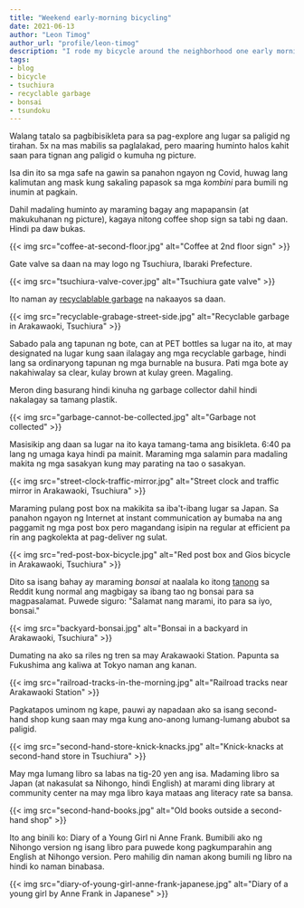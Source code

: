 ```yaml
---
title: "Weekend early-morning bicycling"
date: 2021-06-13
author: "Leon Timog"
author_url: "profile/leon-timog"
description: "I rode my bicycle around the neighborhood one early morning"
tags:
- blog
- bicycle
- tsuchiura
- recyclable garbage
- bonsai
- tsundoku
---
```

Walang tatalo sa pagbibisikleta para sa pag-explore ang lugar sa paligid ng tirahan. 5x na mas mabilis sa paglalakad, pero maaring huminto halos kahit saan para tignan ang paligid o kumuha ng picture.

Isa din ito sa mga safe na gawin sa panahon ngayon ng Covid, huwag lang kalimutan ang mask kung sakaling papasok sa mga *kombini* para bumili ng inumin at pagkain.

Dahil madaling huminto ay maraming bagay ang mapapansin (at makukuhanan ng picture), kagaya nitong coffee shop sign sa tabi ng daan. Hindi pa daw bukas.

{{< img src="coffee-at-second-floor.jpg" alt="Coffee at 2nd floor sign" >}}

Gate valve sa daan na may logo ng Tsuchiura, Ibaraki Prefecture.

{{< img src="tsuchiura-valve-cover.jpg" alt="Tsuchiura gate valve" >}}

Ito naman ay [recyclablable garbage](https://timog.org/guide/home/kinds-of-garbage/#recyclables) na nakaayos sa daan.

{{< img src="recyclable-grabage-street-side.jpg" alt="Recyclable garbage in Arakawaoki, Tsuchiura" >}}

Sabado pala ang tapunan ng bote, can at PET bottles sa lugar na ito, at may designated na lugar kung saan ilalagay ang mga recyclable garbage, hindi lang sa ordinaryong tapunan ng mga burnable na busura. Pati mga bote ay nakahiwalay sa clear, kulay brown at kulay green. Magaling.

Meron ding basurang hindi kinuha ng garbage collector dahil hindi nakalagay sa tamang plastik.

{{< img src="garbage-cannot-be-collected.jpg" alt="Garbage not collected" >}}

Masisikip ang daan sa lugar na ito kaya tamang-tama ang bisikleta. 6:40 pa lang ng umaga kaya hindi pa mainit. Maraming mga salamin para madaling makita ng mga sasakyan kung may parating na tao o sasakyan.

{{< img src="street-clock-traffic-mirror.jpg" alt="Street clock and traffic mirror in Arakawaoki, Tsuchiura" >}}

Maraming pulang post box na makikita sa iba't-ibang lugar sa Japan. Sa panahon ngayon ng Internet at instant communication ay bumaba na ang paggamit ng mga post box pero magandang isipin na regular at efficient pa rin ang pagkolekta at pag-deliver ng sulat.

{{< img src="red-post-box-bicycle.jpg" alt="Red post box and Gios bicycle in Arakawaoki, Tsuchiura" >}}

Dito sa isang bahay ay maraming *bonsai* at naalala ko itong [tanong](https://www.reddit.com/r/japan/comments/64mojh/is_this_normal/) sa Reddit kung normal ang magbigay sa ibang tao ng bonsai para sa magpasalamat. Puwede siguro: "Salamat nang marami, ito para sa iyo, bonsai."

{{< img src="backyard-bonsai.jpg" alt="Bonsai in a backyard in Arakawaoki, Tsuchiura" >}} 

Dumating na ako sa riles ng tren sa may Arakawaoki Station. Papunta sa Fukushima ang kaliwa at Tokyo naman ang kanan.

{{< img src="railroad-tracks-in-the-morning.jpg" alt="Railroad tracks near Arakawaoki Station" >}}

Pagkatapos uminom ng kape, pauwi ay napadaan ako sa isang second-hand shop kung saan may mga kung ano-anong lumang-lumang abubot sa paligid. 

{{< img src="second-hand-store-knick-knacks.jpg" alt="Knick-knacks at second-hand store in Tsuchiura" >}}

May mga lumang libro sa labas na tig-20 yen ang isa. Madaming libro sa Japan (at nakasulat sa Nihongo, hindi English) at marami ding library at community center na may mga libro kaya mataas ang literacy rate sa bansa.

{{< img src="second-hand-books.jpg" alt="Old books outside a second-hand shop" >}}

Ito ang binili ko: Diary of a Young Girl ni Anne Frank. Bumibili ako ng Nihongo version ng isang libro para puwede kong pagkumparahin ang English at Nihongo version. Pero mahilig din naman akong bumili ng libro na hindi ko naman binabasa.

{{< img src="diary-of-young-girl-anne-frank-japanese.jpg" alt="Diary of a young girl by Anne Frank in Japanese" >}}